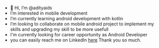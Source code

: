 - 👋 Hi, I’m @adityaids
- I’m interested in mobile development
- I’m currently learning android development with kotlin
- I’m looking to collaborate on mobile android project to implement my skills and upgrading my skill to be more usefull
- I'm currently looking for career opportunity as Android Developer
- you can easily reach me on LinkedIn [here](https://www.linkedin.com/in/aditya-purnama-8657691a4/) Thank you so much.
<!---
adityaids/adityaids is a ✨ special ✨ repository because its `README.md` (this file) appears on your GitHub profile.
You can click the Preview link to take a look at your changes.
--->
